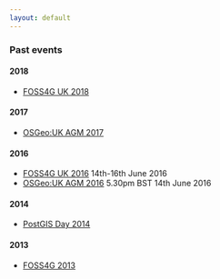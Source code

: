 ```yaml
---
layout: default
---
```


### Past events

#### 2018

* [FOSS4G UK 2018](/foss4guk2018/)

#### 2017 

* [OSGeo:UK AGM 2017](./agm/agm2017.html)

#### 2016

* [FOSS4G UK 2016](/foss4guk2016) 14th-16th June 2016
* [OSGeo:UK AGM 2016](./agm/agm2016.html) 5.30pm BST 14th June 2016

#### 2014

* [PostGIS Day 2014](http://osgeouk.github.io/pgday/)

#### 2013

* [FOSS4G 2013](http://2013.foss4g.org/)
